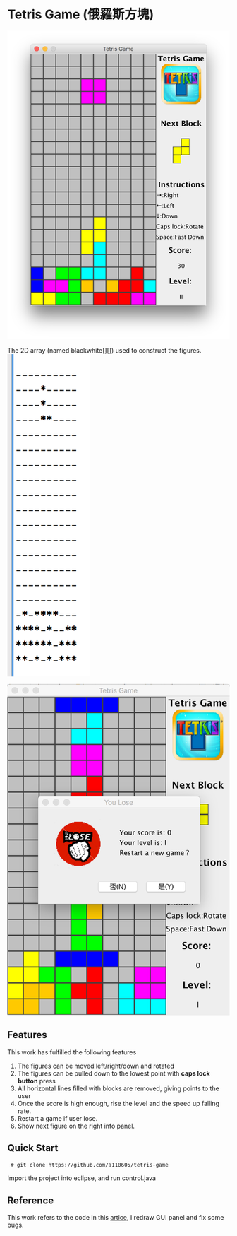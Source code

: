 # Tetris Game (俄羅斯方塊)

![image](https://github.com/a110605/Tetris/blob/master/picture/1.png)

The 2D array (named blackwhite[][]) used to construct the figures. 
![image](https://github.com/a110605/Tetris/blob/master/picture/2.png)

![image](https://github.com/a110605/Tetris/blob/master/picture/3.png)

## Features
This work has fulfilled the following features

1. The figures can be moved left/right/down and rotated
2. The figures can be pulled down to the lowest point with **caps lock button** press
3. All horizontal lines filled with blocks are removed, giving points to the user
4. Once the score is high enough, rise the level and the speed up falling rate. 
5. Restart a game if user lose.
6. Show next figure on the right info panel.

## Quick Start
```
 # git clone https://github.com/a110605/tetris-game
```
 Import the project into eclipse, and run control.java 
 
## Reference 
This work refers to the code in this [artice](https://bordiani.wordpress.com/2014/10/20/tetris-in-java-part-i-overview), I redraw GUI panel and fix some bugs.
